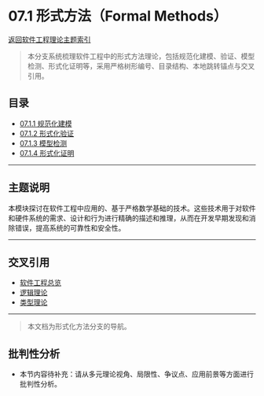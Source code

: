 # 07.1 形式方法（Formal Methods）

[返回软件工程理论主题索引](README.md)

> 本分支系统梳理软件工程中的形式方法理论，包括规范化建模、验证、模型检测、形式化证明等，采用严格树形编号、目录结构、本地跳转锚点与交叉引用。

## 目录

- [07.1.1 规范化建模](07.1.1_Formal_Modeling.md)
- [07.1.2 形式化验证](07.1.2_Formal_Verification.md)
- [07.1.3 模型检测](07.1.3_Model_Checking.md)
- [07.1.4 形式化证明](07.1.4_Formal_Proof.md)

---

## 主题说明

本模块探讨在软件工程中应用的、基于严格数学基础的技术。这些技术用于对软件和硬件系统的需求、设计和行为进行精确的描述和推理，从而在开发早期发现和消除错误，提高系统的可靠性和安全性。

---

## 交叉引用

- [软件工程总览](README.md)
- [逻辑理论](README.md)
- [类型理论](README.md)

---

> 本文档为形式化方法分支的导航。

## 批判性分析

- 本节内容待补充：请从多元理论视角、局限性、争议点、应用前景等方面进行批判性分析。
